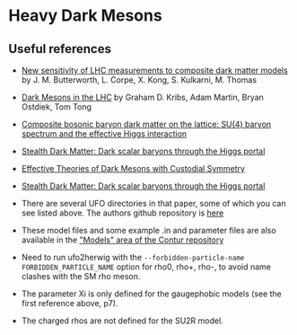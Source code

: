 # Heavy Dark Mesons

## Useful references

* [New sensitivity of LHC measurements to composite dark matter models](https://arxiv.org/abs/2105.08494) by J. M. Butterworth, L. Corpe, X. Kong, S. Kulkarni, M. Thomas
* [Dark Mesons in the LHC](https://arxiv.org/abs/1809.10184) by Graham D. Kribs, Adam Martin, Bryan Ostdiek, Tom Tong
* [Composite bosonic baryon dark matter on the lattice: SU(4) baryon spectrum and the effective Higgs interaction](https://arxiv.org/abs/1402.6656)
* [Stealth Dark Matter: Dark scalar baryons through the Higgs portal](https://arxiv.org/abs/1503.04203)
* [Effective Theories of Dark Mesons with Custodial Symmetry](https://arxiv.org/abs/1809.10183)
* [Stealth Dark Matter: Dark scalar baryons through the Higgs portal](https://arxiv.org/abs/1503.04203)

* There are several UFO directories in that paper, some of which you can see listed above. The authors github repository is [here](https://github.com/bostdiek/HeavyDarkMesons/tree/master/UFO_Files/FromPaper)

* These model files and some example .in and parameter files are also available in the ["Models" area of the Contur repository](https://gitlab.com/hepcedar/contur/-/tree/master/Models/HeavyDarkMesons)

* Need to run ufo2herwig with the  `--forbidden-particle-name FORBIDDEN_PARTICLE_NAME`
option for rho0, rho+, rho-, to avoid name clashes with the SM rho meson.

* The parameter Xi is only defined for the gaugephobic models (see the first reference above, p7).

* The charged rhos are not defined for the SU2R model.

